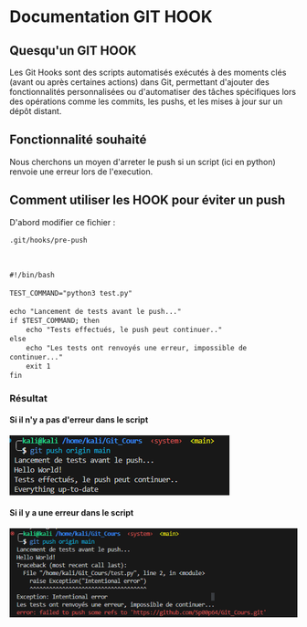 
# Documentation GIT HOOK

## Quesqu'un GIT HOOK


Les Git Hooks sont des scripts automatisés exécutés à des moments clés (avant ou après certaines actions) dans Git, permettant d'ajouter des fonctionnalités personnalisées ou d'automatiser des tâches spécifiques lors des opérations comme les commits, les pushs, et les mises à jour sur un dépôt distant.

## Fonctionnalité souhaité 

Nous cherchons un moyen d'arreter le push si un script (ici en python) renvoie une erreur lors de l'execution.

## Comment utiliser les HOOK pour éviter un push

D'abord modifier ce fichier :

    .git/hooks/pre-push

<br>

    #!/bin/bash

    TEST_COMMAND="python3 test.py"

    echo "Lancement de tests avant le push..."
    if $TEST_COMMAND; then
        echo "Tests effectués, le push peut continuer.."
    else
        echo "Les tests ont renvoyés une erreur, impossible de continuer..."
        exit 1
    fin 

### Résultat
 
#### Si il n'y a pas d'erreur dans le script

![Sans erreur](image.png)

#### Si il y a une erreur dans le script

![Avec erreur](image_erreur.png)